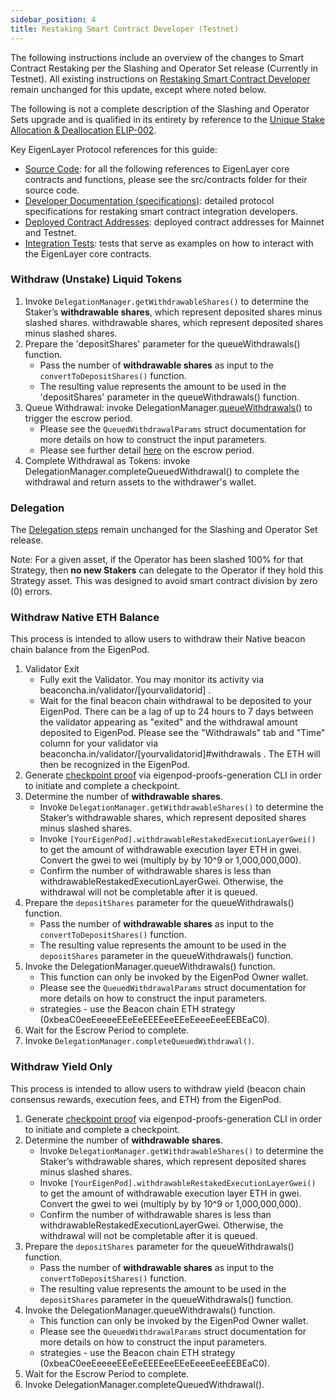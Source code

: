 ```yaml
---
sidebar_position: 4
title: Restaking Smart Contract Developer (Testnet)
---
```




The following instructions include an overview of the changes to Smart Contract Restaking per the Slashing and Operator Set release (Currently in Testnet). All existing instructions on [Restaking Smart Contract Developer](https://docs.eigenlayer.xyz/eigenlayer/restaking-guides/restaking-developer-guide) remain unchanged for this update, except where noted below.

The following is not a complete description of the Slashing and Operator Sets upgrade and is qualified in its entirety by reference to the [Unique Stake Allocation & Deallocation ELIP-002](https://github.com/eigenfoundation/ELIPs/blob/main/ELIPs/ELIP-002.md#unique-stake-allocation--deallocation).

Key EigenLayer Protocol references for this guide:

* [Source Code](https://github.com/Layr-Labs/eigenlayer-contracts/tree/slashing-magnitudes/src/contracts): for all the following references to EigenLayer core contracts and functions, please see the src/contracts folder for their source code.  
* [Developer Documentation (specifications)](https://github.com/Layr-Labs/eigenlayer-contracts/tree/slashing-magnitudes/docs): detailed protocol specifications for restaking smart contract integration developers.  
* [Deployed Contract Addresses](http://todo): deployed contract addresses for Mainnet and Testnet.  
* [Integration Tests](https://github.com/Layr-Labs/eigenlayer-contracts/tree/dev/src/test/integration): tests that serve as examples on how to interact with the EigenLayer core contracts.

### Withdraw (Unstake) Liquid Tokens[​](https://docs.eigenlayer.xyz/eigenlayer/restaking-guides/restaking-developer-guide#withdraw-unstake-liquid-tokens)

1. Invoke `DelegationManager.getWithdrawableShares()` to determine the Staker’s **withdrawable shares**, which represent deposited shares minus slashed shares.  withdrawable shares, which represent deposited shares minus slashed shares.  
2. Prepare the 'depositShares' parameter for the queueWithdrawals() function.  
   * Pass the number of **withdrawable shares** as input to the `convertToDepositShares()` function.  
   * The resulting value represents the amount to be used in the 'depositShares' parameter in the queueWithdrawals() function.  
3. Queue Withdrawal: invoke DelegationManager.[queueWithdrawals()](https://github.com/Layr-Labs/eigenlayer-contracts/blob/slashing-magnitudes/src/contracts/core/DelegationManager.sol#L195) to trigger the escrow period.   
   * Please see the `QueuedWithdrawalParams` struct documentation for more details on how to construct the input parameters.
   * Please see further detail [here](https://docs.eigenlayer.xyz/eigenlayer/restaking-guides/restaking-user-guide/#escrow-period-withdrawal-delay) on the escrow period.  
4. Complete Withdrawal as Tokens: invoke DelegationManager.completeQueuedWithdrawal() to complete the withdrawal and return assets to the withdrawer's wallet.

### Delegation

The [Delegation steps](https://docs.eigenlayer.xyz/eigenlayer/restaking-guides/restaking-developer-guide#smart-contract-delegation-user-guide) remain unchanged for the Slashing and Operator Set release. 

Note: For a given asset, if the Operator has been slashed 100% for that Strategy, then **no new Stakers** can delegate to the Operator if they hold this Strategy asset. This was designed to avoid smart contract division by zero (0) errors.

### Withdraw Native ETH Balance[​](https://docs.eigenlayer.xyz/eigenlayer/restaking-guides/restaking-developer-guide#withdraw-validator-restaked-balance)

This process is intended to allow users to withdraw their Native beacon chain balance from the EigenPod.

1. Validator Exit  
   * Fully exit the Validator. You may monitor its activity via beaconcha.in/validator/\[yourvalidatorid\] . 
   * Wait for the final beacon chain withdrawal to be deposited to your EigenPod. There can be a lag of up to 24 hours to 7 days between the validator appearing as "exited" and the withdrawal amount deposited to EigenPod. Please see the "Withdrawals" tab and "Time" column for your validator via beaconcha.in/validator/\[yourvalidatorid\]\#withdrawals . The ETH will then be recognized in the EigenPod.  
2. Generate [checkpoint proof](https://github.com/Layr-Labs/eigenpod-proofs-generation/tree/master/cli#checkpoint-proofs) via eigenpod-proofs-generation CLI in order to initiate and complete a checkpoint.  
3. Determine the number of **withdrawable shares**.  
   * Invoke `DelegationManager.getWithdrawableShares()` to determine the Staker’s withdrawable shares, which represent deposited shares minus slashed shares.  
   * Invoke `[YourEigenPod].withdrawableRestakedExecutionLayerGwei()` to get the amount of withdrawable execution layer ETH in gwei. Convert the gwei to wei (multiply by by 10^9 or 1,000,000,000).  
   * Confirm the number of withdrawable shares is less than withdrawableRestakedExecutionLayerGwei. Otherwise, the withdrawal will not be completable after it is queued.  
4. Prepare the `depositShares` parameter for the queueWithdrawals() function.  
   * Pass the number of **withdrawable shares** as input to the `convertToDepositShares()` function.  
   * The resulting value represents the amount to be used in the `depositShares` parameter in the queueWithdrawals() function.  
5. Invoke the DelegationManager.queueWithdrawals() function.  
   * This function can only be invoked by the EigenPod Owner wallet.  
   * Please see the `QueuedWithdrawalParams` struct documentation for more details on how to construct the input parameters.
   * strategies \- use the Beacon chain ETH strategy (0xbeaC0eeEeeeeEEeEeEEEEeeEEeEeeeEeeEEBEaC0).  
6. Wait for the Escrow Period to complete.  
7. Invoke `DelegationManager.completeQueuedWithdrawal()`.

### Withdraw Yield Only[​](https://docs.eigenlayer.xyz/eigenlayer/restaking-guides/restaking-developer-guide#withdraw-yield-only)

This process is intended to allow users to withdraw yield (beacon chain consensus rewards, execution fees, and ETH) from the EigenPod.

1. Generate [checkpoint proof](https://github.com/Layr-Labs/eigenpod-proofs-generation/tree/master/cli#checkpoint-proofs) via eigenpod-proofs-generation CLI in order to initiate and complete a checkpoint.  
2. Determine the number of **withdrawable shares**.  
   * Invoke `DelegationManager.getWithdrawableShares()` to determine the Staker’s withdrawable shares, which represent deposited shares minus slashed shares.  
   * Invoke `[YourEigenPod].withdrawableRestakedExecutionLayerGwei()` to get the amount of withdrawable execution layer ETH in gwei. Convert the gwei to wei (multiply by by 10^9 or 1,000,000,000).  
   * Confirm the number of withdrawable shares is less than withdrawableRestakedExecutionLayerGwei. Otherwise, the withdrawal will not be completable after it is queued.  
3. Prepare the `depositShares` parameter for the queueWithdrawals() function.  
   * Pass the number of **withdrawable shares** as input to the `convertToDepositShares()` function.  
   * The resulting value represents the amount to be used in the `depositShares` parameter in the queueWithdrawals() function.  
4. Invoke the DelegationManager.queueWithdrawals() function.  
   * This function can only be invoked by the EigenPod Owner wallet.  
   * Please see the `QueuedWithdrawalParams` struct documentation for more details on how to construct the input parameters.
   * strategies \- use the Beacon chain ETH strategy (0xbeaC0eeEeeeeEEeEeEEEEeeEEeEeeeEeeEEBEaC0).  
5. Wait for the Escrow Period to complete.  
6. Invoke DelegationManager.completeQueuedWithdrawal().